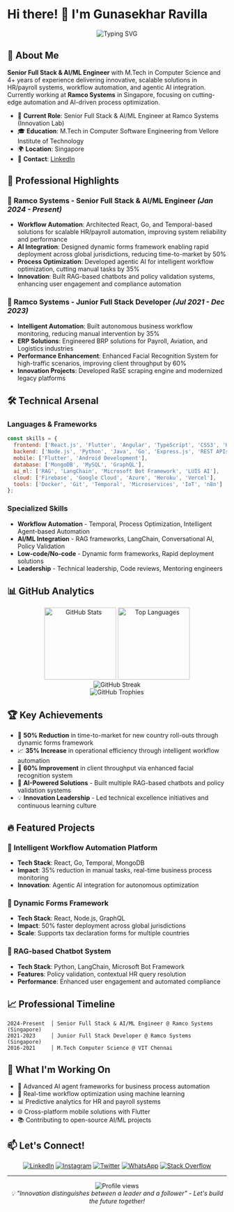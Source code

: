 # Hi there! 👋 I'm Gunasekhar Ravilla

<div align="center">
  <img src="https://readme-typing-svg.herokuapp.com?font=Fira+Code&size=24&duration=3000&pause=1000&color=2E96F7&width=435&lines=Full+Stack+Engineer;Flutter+Developer;AI%2FML+Enthusiast;Innovation+Lab+Engineer" alt="Typing SVG" />
</div>

## 🚀 About Me

**Senior Full Stack & AI/ML Engineer** with M.Tech in Computer Science and 4+ years of experience delivering innovative, scalable solutions in HR/payroll systems, workflow automation, and agentic AI integration. Currently working at **Ramco Systems** in Singapore, focusing on cutting-edge automation and AI-driven process optimization.

- 🔬 **Current Role**: Senior Full Stack & AI/ML Engineer at Ramco Systems (Innovation Lab)
- 🎓 **Education**: M.Tech in Computer Software Engineering from Vellore Institute of Technology
- 🌍 **Location**: Singapore
- 📧 **Contact**: [LinkedIn](https://www.linkedin.com/in/gunasekharravilla)

## 💼 Professional Highlights

### 🏢 **Ramco Systems** - Senior Full Stack & AI/ML Engineer *(Jan 2024 - Present)*
- **Workflow Automation**: Architected React, Go, and Temporal-based solutions for scalable HR/payroll automation, improving system reliability and performance
- **AI Integration**: Designed dynamic forms framework enabling rapid deployment across global jurisdictions, reducing time-to-market by 50%
- **Process Optimization**: Developed agentic AI for intelligent workflow optimization, cutting manual tasks by 35%
- **Innovation**: Built RAG-based chatbots and policy validation systems, enhancing user engagement and compliance automation

### 🏢 **Ramco Systems** - Junior Full Stack Developer *(Jul 2021 - Dec 2023)*
- **Intelligent Automation**: Built autonomous business workflow monitoring, reducing manual intervention by 35%
- **ERP Solutions**: Engineered BRP solutions for Payroll, Aviation, and Logistics industries
- **Performance Enhancement**: Enhanced Facial Recognition System for high-traffic scenarios, improving client throughput by 60%
- **Innovation Projects**: Developed RaSE scraping engine and modernized legacy platforms

## 🛠️ Technical Arsenal

### **Languages & Frameworks**
```javascript
const skills = {
  frontend: ['React.js', 'Flutter', 'Angular', 'TypeScript', 'CSS3', 'HTML5'],
  backend: ['Node.js', 'Python', 'Java', 'Go', 'Express.js', 'REST APIs'],
  mobile: ['Flutter', 'Android Development'],
  database: ['MongoDB', 'MySQL', 'GraphQL'],
  ai_ml: ['RAG', 'LangChain', 'Microsoft Bot Framework', 'LUIS AI'],
  cloud: ['Firebase', 'Google Cloud', 'Azure', 'Heroku', 'Vercel'],
  tools: ['Docker', 'Git', 'Temporal', 'Microservices', 'IoT', 'n8n']
};
```

### **Specialized Skills**
- **Workflow Automation** - Temporal, Process Optimization, Intelligent Agent-based Automation
- **AI/ML Integration** - RAG frameworks, LangChain, Conversational AI, Policy Validation
- **Low-code/No-code** - Dynamic form frameworks, Rapid deployment solutions
- **Leadership** - Technical leadership, Code reviews, Mentoring engineers

## 📊 GitHub Analytics

<div align="center">
  <img src="https://github-readme-stats.vercel.app/api?username=gunasekharravilla&show_icons=true&theme=tokyonight&count_private=true&hide_border=true" height="165" alt="GitHub Stats" />
  <img src="https://github-readme-stats.vercel.app/api/top-langs/?username=gunasekharravilla&layout=compact&theme=tokyonight&hide_border=true&langs_count=8" height="165" alt="Top Languages" />
</div>

<div align="center">
  <img src="https://github-readme-streak-stats.herokuapp.com/?user=gunasekharravilla&theme=tokyonight&hide_border=true" alt="GitHub Streak" />
</div>

<div align="center">
  <img src="https://github-profile-trophy.vercel.app/?username=gunasekharravilla&theme=tokyonight&no-frame=true&margin-w=15&margin-h=15&column=7" alt="GitHub Trophies" />
</div>

## 🏆 Key Achievements

- 🎯 **50% Reduction** in time-to-market for new country roll-outs through dynamic forms framework
- 📈 **35% Increase** in operational efficiency through intelligent workflow automation
- 🚀 **60% Improvement** in client throughput via enhanced facial recognition system
- 🤖 **AI-Powered Solutions** - Built multiple RAG-based chatbots and policy validation systems
- 💡 **Innovation Leadership** - Led technical excellence initiatives and continuous learning culture

## 🔥 Featured Projects

### 🤖 **Intelligent Workflow Automation Platform**
- **Tech Stack**: React, Go, Temporal, MongoDB
- **Impact**: 35% reduction in manual tasks, real-time business process monitoring
- **Innovation**: Agentic AI integration for autonomous optimization

### 📱 **Dynamic Forms Framework**
- **Tech Stack**: React, Node.js, GraphQL
- **Impact**: 50% faster deployment across global jurisdictions
- **Scale**: Supports tax declaration forms for multiple countries

### 🧠 **RAG-based Chatbot System**
- **Tech Stack**: Python, LangChain, Microsoft Bot Framework
- **Features**: Policy validation, contextual HR query resolution
- **Performance**: Enhanced user engagement and automated compliance

## 📈 Professional Timeline

```
2024-Present  │ Senior Full Stack & AI/ML Engineer @ Ramco Systems (Singapore)
2021-2023     │ Junior Full Stack Developer @ Ramco Systems (Singapore)
2016-2021     │ M.Tech Computer Science @ VIT Chennai
```

## 🌟 What I'm Working On

- 🤖 Advanced AI agent frameworks for business process automation
- 🔄 Real-time workflow optimization using machine learning
- 📊 Predictive analytics for HR and payroll systems
- 🌐 Cross-platform mobile solutions with Flutter
- 📚 Contributing to open-source AI/ML projects

## 📫 Let's Connect!

<div align="center">

[![LinkedIn](https://img.shields.io/badge/LinkedIn-0077B5?style=for-the-badge&logo=linkedin&logoColor=white)](https://www.linkedin.com/in/gunasekharravilla)
[![Instagram](https://img.shields.io/badge/Instagram-E4405F?style=for-the-badge&logo=instagram&logoColor=white)](https://www.instagram.com/gunasekharravilla/)
[![Twitter](https://img.shields.io/badge/Twitter-1DA1F2?style=for-the-badge&logo=twitter&logoColor=white)](https://twitter.com/guna298)
[![WhatsApp](https://img.shields.io/badge/WhatsApp-25D366?style=for-the-badge&logo=whatsapp&logoColor=white)](https://wa.link/40snuq)
[![Stack Overflow](https://img.shields.io/badge/Stack_Overflow-FE7A16?style=for-the-badge&logo=stack-overflow&logoColor=white)](https://stackoverflow.com/users/10787379/ravilla-gunasekhar)

</div>

---

<div align="center">
  <img src="https://komarev.com/ghpvc/?username=gunasekharravilla&color=blueviolet&style=for-the-badge&label=PROFILE+VIEWS" alt="Profile views" />
</div>

<div align="center">
  <i>💡 "Innovation distinguishes between a leader and a follower" - Let's build the future together!</i>
</div>
